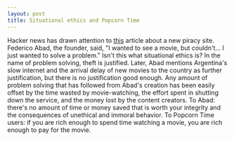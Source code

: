 ```yaml
---
layout: post
title: Situational ethics and Popcorn Time 
---
```


Hacker news has drawn attention to [this](http://www.dn.no/magasinet/2015/09/07/1606/Popcorn-Time/inside-popcorn-time--the-worlds-fastest-growing-piracy-site) article about a new piracy site. Federico Abad, the founder, said, "I wanted to see a movie, but couldn't... I just wanted to solve a problem." Isn't this what situational ethics is? In the name of problem solving, theft is justified. Later, Abad mentions Argentina's slow internet and the arrival delay of new movies to the country as further justification, but there is no justification good enough. Any amount of problem solving that has followed from Abad's creation has been easily offset by the time wasted by movie-watching, the effort spent in shutting down the service, and the money lost by the content creators. To Abad: there's no amount of time or money saved that is worth your integrity and the consequences of unethical and immoral behavior. To Popcorn Time users: if you are rich enough to spend time watching a movie, you are rich enough to pay for the movie.
